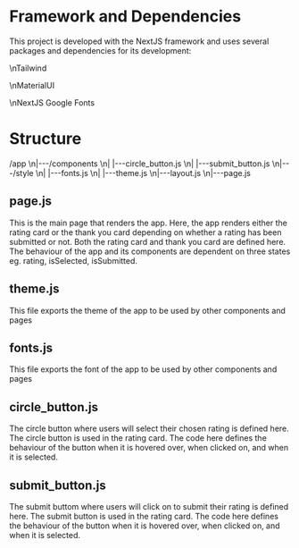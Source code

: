
# Framework and Dependencies

This project is developed with the NextJS framework and uses several packages and dependencies for its development:

\nTailwind

\nMaterialUI

\nNextJS Google Fonts

# Structure

/app
\n|---/components
\n|     |---circle_button.js
\n|     |---submit_button.js
\n|---/style
\n|     |---fonts.js
\n|     |---theme.js
\n|---layout.js
\n|---page.js

## page.js 
This is the main page that renders the app. Here, the app renders either the rating card or the thank you card depending on whether a rating has been submitted or not.
Both the rating card and thank you card are defined here. The behaviour of the app and its components are dependent on three states eg. rating, isSelected, isSubmitted.

## theme.js 
This file exports the theme of the app to be used by other components and pages

## fonts.js 
This file exports the font of the app to be used by other components and pages

## circle_button.js 
The circle button where users will select their chosen rating is defined here. The circle button is used in the rating card. The code here defines the behaviour of the button when it is hovered over, when clicked on, and when it is selected.

## submit_button.js 
The submit buttom where users will click on to submit their rating is defined here. The submit button is used in the rating card. The code here defines the behaviour of the button when it is hovered over, when clicked on, and when it is selected.
